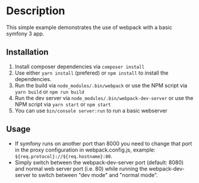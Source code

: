 # Description
This simple example demonstrates the use of webpack with a basic symfony 3 app.

## Installation
1. Install composer dependencies via `composer install`
2. Use either `yarn install` (prefered) or `npm install` to install the dependencies.
3. Run the build via `node_modules/.bin/webpack` or use the NPM script via `yarn build` or `npm run build`
4. Run the dev server via `node_modules/.bin/webpack-dev-server` or use the NPM script via `yarn start` or `npm start`
5. You can use `bin/console server:run` to run a basic webserver

## Usage
* If symfony runs on another port than 8000 you need to change that port in the proxy configuration in webpack.config.js,
example: `${req.protocol}://${req.hostname}:80`.
* Simply switch between the webpack-dev-server port (default: 8080) and normal web server port (i.e. 80) while running
the webpack-dev-server to switch between "dev mode" and "normal mode".